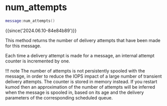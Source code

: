 # num_attempts

```lua
message:num_attempts()
```

{{since('2024.06.10-84e84b89')}}

This method returns the number of delivery attempts that have been made for
this message.

Each time a delivery attempt is made for a message, an internal attempt
counter is incremented by one.

!!! note
    The number of attempts is not persistently spooled with the message,
    in order to reduce the IOPS impact of a large number of transient
    delivery attempts. The counter is stored in memory instead.
    If you restart kumod then an approximation of the number of attempts
    will be inferred when the message is spooled in, based on its age
    and the delivery parameters of the corresponding scheduled queue.

